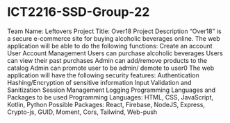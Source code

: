 # ICT2216-SSD-Group-22

Team Name: Leftovers
Project Title: Over18
Project Description
“Over18” is a secure e-commerce site for buying alcoholic beverages online.
The web application will be able to do the following functions:
Create an account
User Account Management
Users can purchase alcoholic beverages
Users can view their past purchases
Admin can add/remove products to the catalog
Admin can promote user to be admin/ demote to user0
The web application will have the following security features:
Authentication
Hashing/Encryption of sensitive information
Input Validation and Sanitization
Session Management
Logging
Programming Languages and Packages to be used
Programming Languages: HTML, CSS, JavaScript, Kotlin, Python
Possible Packages: React, Firebase, NodeJS, Express, Crypto-js, GUID, Moment, Cors, Tailwind, Web-push
